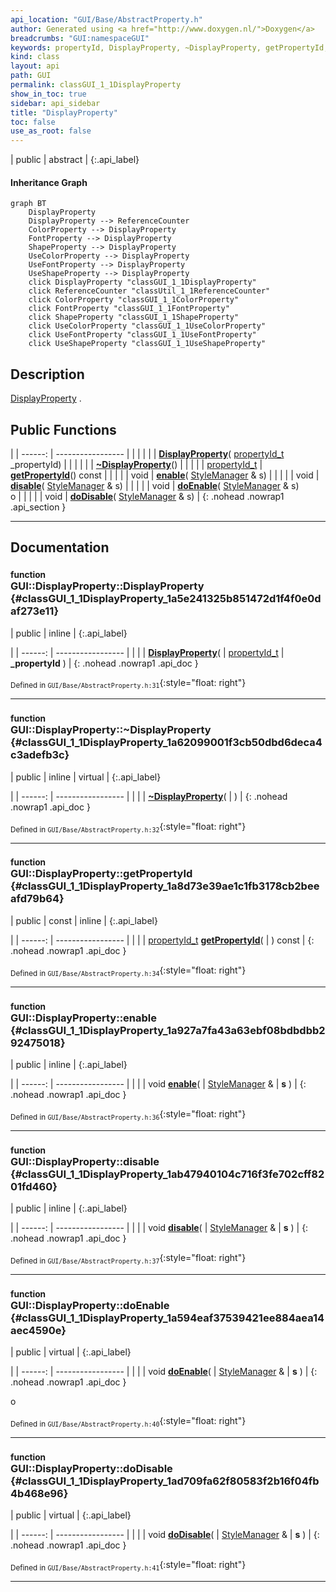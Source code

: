 ```yaml
---
api_location: "GUI/Base/AbstractProperty.h"
author: Generated using <a href="http://www.doxygen.nl/">Doxygen</a>
breadcrumbs: "GUI:namespaceGUI"
keywords: propertyId, DisplayProperty, ~DisplayProperty, getPropertyId, enable, disable, doEnable, doDisable
kind: class
layout: api
path: GUI
permalink: classGUI_1_1DisplayProperty
show_in_toc: true
sidebar: api_sidebar
title: "DisplayProperty"
toc: false
use_as_root: false
---
```


| public | abstract |
{:.api_label}

#### Inheritance Graph

```mermaid
graph BT
	DisplayProperty
	DisplayProperty --> ReferenceCounter
	ColorProperty --> DisplayProperty
	FontProperty --> DisplayProperty
	ShapeProperty --> DisplayProperty
	UseColorProperty --> DisplayProperty
	UseFontProperty --> DisplayProperty
	UseShapeProperty --> DisplayProperty
	click DisplayProperty "classGUI_1_1DisplayProperty"
	click ReferenceCounter "classUtil_1_1ReferenceCounter"
	click ColorProperty "classGUI_1_1ColorProperty"
	click FontProperty "classGUI_1_1FontProperty"
	click ShapeProperty "classGUI_1_1ShapeProperty"
	click UseColorProperty "classGUI_1_1UseColorProperty"
	click UseFontProperty "classGUI_1_1UseFontProperty"
	click UseShapeProperty "classGUI_1_1UseShapeProperty"
```

## Description

[DisplayProperty](classGUI_1_1DisplayProperty) .



## Public Functions

|
| ------: | ----------------- |
|  | |
|  | **[DisplayProperty](#classGUI_1_1DisplayProperty_1a5e241325b851472d1f4f0e0daf273e11)**( [propertyId_t](namespaceGUI#namespaceGUI_1a1a514ecc9ea4ec5de3e7cf43a883e550)  _propertyId) |
|  | |
|  | **[~DisplayProperty](#classGUI_1_1DisplayProperty_1a62099001f3cb50dbd6deca4c3adefb3c)**() |
|  | |
| [propertyId_t](namespaceGUI#namespaceGUI_1a1a514ecc9ea4ec5de3e7cf43a883e550) | **[getPropertyId](#classGUI_1_1DisplayProperty_1a8d73e39ae1c1fb3178cb2beeafd79b64)**() const |
|  | |
| void | **[enable](#classGUI_1_1DisplayProperty_1a927a7fa43a63ebf08bdbdbb292475018)**( [StyleManager](classGUI_1_1StyleManager) & s) |
|  | |
| void | **[disable](#classGUI_1_1DisplayProperty_1ab47940104c716f3fe702cff8201fd460)**( [StyleManager](classGUI_1_1StyleManager) & s) |
|  | |
| void | **[doEnable](#classGUI_1_1DisplayProperty_1a594eaf37539421ee884aea14aec4590e)**( [StyleManager](classGUI_1_1StyleManager) & s) <br/> o |
|  | |
| void | **[doDisable](#classGUI_1_1DisplayProperty_1ad709fa62f80583f2b16f04fb4b468e96)**( [StyleManager](classGUI_1_1StyleManager) & s) |
{: .nohead .nowrap1 .api_section }


-------------------------------------------------------------------

## Documentation

### <small>function</small><br/> GUI::DisplayProperty::DisplayProperty {#classGUI_1_1DisplayProperty_1a5e241325b851472d1f4f0e0daf273e11}

| public | inline |
{:.api_label}

|
| ------: | ----------------- |
|  |
|  **[DisplayProperty](#classGUI_1_1DisplayProperty_1a5e241325b851472d1f4f0e0daf273e11)**( |  [propertyId_t](namespaceGUI#namespaceGUI_1a1a514ecc9ea4ec5de3e7cf43a883e550)  | **_propertyId** ) |
{: .nohead .nowrap1 .api_doc }





<sub>Defined in `GUI/Base/AbstractProperty.h:31`</sub>{:style="float: right"}

-------------------------------------------------------------------

### <small>function</small><br/> GUI::DisplayProperty::~DisplayProperty {#classGUI_1_1DisplayProperty_1a62099001f3cb50dbd6deca4c3adefb3c}

| public | inline | virtual |
{:.api_label}

|
| ------: | ----------------- |
|  |
|  **[~DisplayProperty](#classGUI_1_1DisplayProperty_1a62099001f3cb50dbd6deca4c3adefb3c)**( |  ) |
{: .nohead .nowrap1 .api_doc }





<sub>Defined in `GUI/Base/AbstractProperty.h:32`</sub>{:style="float: right"}

-------------------------------------------------------------------

### <small>function</small><br/> GUI::DisplayProperty::getPropertyId {#classGUI_1_1DisplayProperty_1a8d73e39ae1c1fb3178cb2beeafd79b64}

| public | const | inline |
{:.api_label}

|
| ------: | ----------------- |
|  |
| [propertyId_t](namespaceGUI#namespaceGUI_1a1a514ecc9ea4ec5de3e7cf43a883e550) **[getPropertyId](#classGUI_1_1DisplayProperty_1a8d73e39ae1c1fb3178cb2beeafd79b64)**( |  ) const |
{: .nohead .nowrap1 .api_doc }





<sub>Defined in `GUI/Base/AbstractProperty.h:34`</sub>{:style="float: right"}

-------------------------------------------------------------------

### <small>function</small><br/> GUI::DisplayProperty::enable {#classGUI_1_1DisplayProperty_1a927a7fa43a63ebf08bdbdbb292475018}

| public | inline |
{:.api_label}

|
| ------: | ----------------- |
|  |
| void **[enable](#classGUI_1_1DisplayProperty_1a927a7fa43a63ebf08bdbdbb292475018)**( |  [StyleManager](classGUI_1_1StyleManager) & | **s** ) |
{: .nohead .nowrap1 .api_doc }





<sub>Defined in `GUI/Base/AbstractProperty.h:36`</sub>{:style="float: right"}

-------------------------------------------------------------------

### <small>function</small><br/> GUI::DisplayProperty::disable {#classGUI_1_1DisplayProperty_1ab47940104c716f3fe702cff8201fd460}

| public | inline |
{:.api_label}

|
| ------: | ----------------- |
|  |
| void **[disable](#classGUI_1_1DisplayProperty_1ab47940104c716f3fe702cff8201fd460)**( |  [StyleManager](classGUI_1_1StyleManager) & | **s** ) |
{: .nohead .nowrap1 .api_doc }





<sub>Defined in `GUI/Base/AbstractProperty.h:37`</sub>{:style="float: right"}

-------------------------------------------------------------------

### <small>function</small><br/> GUI::DisplayProperty::doEnable {#classGUI_1_1DisplayProperty_1a594eaf37539421ee884aea14aec4590e}

| public | virtual |
{:.api_label}

|
| ------: | ----------------- |
|  |
| void **[doEnable](#classGUI_1_1DisplayProperty_1a594eaf37539421ee884aea14aec4590e)**( |  [StyleManager](classGUI_1_1StyleManager) & | **s** ) |
{: .nohead .nowrap1 .api_doc }

o





<sub>Defined in `GUI/Base/AbstractProperty.h:40`</sub>{:style="float: right"}

-------------------------------------------------------------------

### <small>function</small><br/> GUI::DisplayProperty::doDisable {#classGUI_1_1DisplayProperty_1ad709fa62f80583f2b16f04fb4b468e96}

| public | virtual |
{:.api_label}

|
| ------: | ----------------- |
|  |
| void **[doDisable](#classGUI_1_1DisplayProperty_1ad709fa62f80583f2b16f04fb4b468e96)**( |  [StyleManager](classGUI_1_1StyleManager) & | **s** ) |
{: .nohead .nowrap1 .api_doc }





<sub>Defined in `GUI/Base/AbstractProperty.h:41`</sub>{:style="float: right"}

-------------------------------------------------------------------

